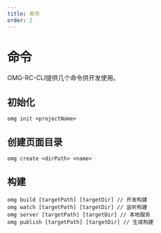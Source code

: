 ```yaml
---
title: 命令
order: 2
---
```


# 命令

OMG-RC-CLI提供几个命令供开发使用。

## 初始化

```shell
omg init <projectName>
```

## 创建页面目录

```shell
omg create <dirPath> <name>
```

## 构建

```shell
omg build [targetPath] [targetDir] // 开发构建
omg watch [targetPath] [targetDir] // 监听构建
omg server [targetPath] [targetDir] // 本地服务
omg publish [targetPath] [targetDir] // 生成构建
```